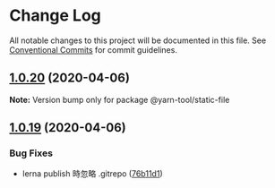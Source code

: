 # Change Log

All notable changes to this project will be documented in this file.
See [Conventional Commits](https://conventionalcommits.org) for commit guidelines.

## [1.0.20](https://github.com/bluelovers/ws-yarn-workspaces/compare/@yarn-tool/static-file@1.0.19...@yarn-tool/static-file@1.0.20) (2020-04-06)

**Note:** Version bump only for package @yarn-tool/static-file





## [1.0.19](https://github.com/bluelovers/ws-yarn-workspaces/compare/@yarn-tool/static-file@1.0.18...@yarn-tool/static-file@1.0.19) (2020-04-06)


### Bug Fixes

* lerna publish 時忽略 .gitrepo ([76b11d1](https://github.com/bluelovers/ws-yarn-workspaces/commit/76b11d1118d8143fe6d9fc87341dfeff563dfdf0))

